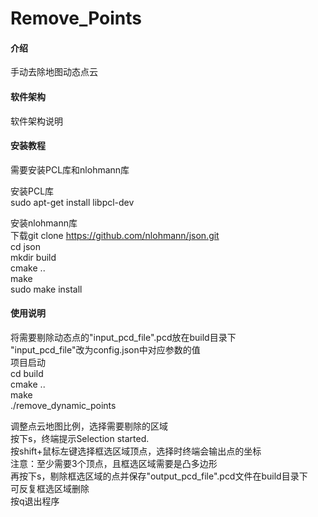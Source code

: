 # Remove_Points

#### 介绍
手动去除地图动态点云

#### 软件架构
软件架构说明


#### 安装教程

需要安装PCL库和nlohmann库<br />

安装PCL库<br />
sudo apt-get install libpcl-dev<br />

安装nlohmann库<br />
下载git clone https://github.com/nlohmann/json.git<br />
cd json<br />
mkdir build<br />
cmake ..<br />
make<br />
sudo make install<br />

#### 使用说明
将需要剔除动态点的"input_pcd_file".pcd放在build目录下<br />
"input_pcd_file"改为config.json中对应参数的值<br />
项目启动<br />
cd build<br />
cmake ..<br />
make<br />
./remove_dynamic_points<br />

调整点云地图比例，选择需要剔除的区域<br />
按下s，终端提示Selection started.<br />
按shift+鼠标左键选择框选区域顶点，选择时终端会输出点的坐标<br />
注意：至少需要3个顶点，且框选区域需要是凸多边形<br />
再按下s，剔除框选区域的点并保存"output_pcd_file".pcd文件在build目录下<br />
可反复框选区域删除<br />
按q退出程序<br />